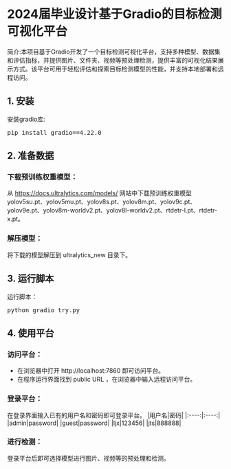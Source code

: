 # 2024届毕业设计基于Gradio的目标检测可视化平台
简介:本项目基于Gradio开发了一个目标检测可视化平台，支持多种模型、数据集和评估指标，并提供图片、文件夹、视频等预处理检测，提供丰富的可视化结果展示方式。该平台可用于轻松评估和探索目标检测模型的性能，并支持本地部署和远程访问。
## 1. 安装
安装gradio库:
<pre>pip install gradio==4.22.0</pre>
## 2. 准备数据
### 下载预训练权重模型：
从 https://docs.ultralytics.com/models/ 网站中下载预训练权重模型yolov5su.pt、yolov5mu.pt、yolov8s.pt、yolov8m.pt、yolov9c.pt、yolov9e.pt、yolov8m-worldv2.pt、yolov8l-worldv2.pt、rtdetr-l.pt、rtdetr-x.pt。
### 解压模型：
将下载的模型解压到 ultralytics_new 目录下。
## 3. 运行脚本
运行脚本：
<pre>python gradio_try.py</pre>
## 4. 使用平台
### 访问平台：
+ 在浏览器中打开 http://localhost:7860 即可访问平台。
+ 在程序运行界面找到 public URL ，在浏览器中输入远程访问平台。
### 登录平台：
在登录界面输入已有的用户名和密码即可登录平台。
|用户名|密码|
|:----:|:----:|
|admin|password|
|guest|password|
|ljx|123456|
|jts|888888|
### 进行检测：
登录平台后即可选择模型进行图片、视频等的预处理和检测。
